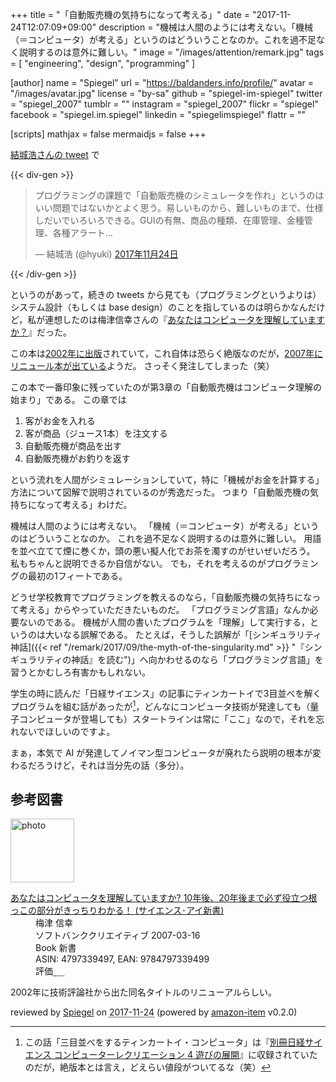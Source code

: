 +++
title = "「自動販売機の気持ちになって考える」"
date =  "2017-11-24T12:07:09+09:00"
description = "機械は人間のようには考えない。「機械（＝コンピュータ）が考える」というのはどういうことなのか。これを過不足なく説明するのは意外に難しい。"
image = "/images/attention/remark.jpg"
tags        = [ "engineering", "design", "programming" ]

[author]
  name      = "Spiegel"
  url       = "https://baldanders.info/profile/"
  avatar    = "/images/avatar.jpg"
  license   = "by-sa"
  github    = "spiegel-im-spiegel"
  twitter   = "spiegel_2007"
  tumblr    = ""
  instagram = "spiegel_2007"
  flickr    = "spiegel"
  facebook  = "spiegel.im.spiegel"
  linkedin  = "spiegelimspiegel"
  flattr    = ""

[scripts]
  mathjax = false
  mermaidjs = false
+++

[結城浩さんの tweet](https://twitter.com/hyuki/status/933850105614032897) で

{{< div-gen >}}
<blockquote class="twitter-tweet" data-lang="ja"><p lang="ja" dir="ltr">プログラミングの課題で「自動販売機のシミュレータを作れ」というのはいい問題ではないかとよく思う。易しいものから、難しいものまで、仕様しだいでいろいろできる。GUIの有無、商品の種類、在庫管理、金種管理、各種アラート…</p>&mdash; 結城浩 (@hyuki) <a href="https://twitter.com/hyuki/status/933850105614032897?ref_src=twsrc%5Etfw">2017年11月24日</a></blockquote>
{{< /div-gen >}}

というのがあって，続きの tweets から見ても（プログラミングというよりは）システム設計（もしくは base design）のことを指しているのは明らかなんだけど，私が連想したのは梅津信幸さんの『[あなたはコンピュータを理解していますか？](https://www.amazon.co.jp/exec/obidos/ASIN/4774116009/baldandersinf-22/)』だった。

この本は[2002年に出版](https://baldanders.info/spiegel/log/nikki-s/200211.html#1706)されていて，これ自体は恐らく絶版なのだが，[2007年にリニュール本が出ている](https://www.amazon.co.jp/exec/obidos/ASIN/4797339497/baldandersinf-22/)ようだ。
さっそく発注してしまった（笑）

この本で一番印象に残っていたのが第3章の「自動販売機はコンピュータ理解の始まり」である。
この章では

1. 客がお金を入れる
1. 客が商品（ジュース1本）を注文する
1. 自動販売機が商品を出す
1. 自動販売機がお釣りを返す

という流れを人間がシミュレーションしていて，特に「機械がお金を計算する」方法について図解で説明されているのが秀逸だった。
つまり「自動販売機の気持ちになって考える」わけだ。

機械は人間のようには考えない。
「機械（＝コンピュータ）が考える」というのはどういうことなのか。
これを過不足なく説明するのは意外に難しい。
用語を並べ立てて煙に巻くか，頭の悪い擬人化でお茶を濁すのがせいぜいだろう。
私もちゃんと説明できるか自信がない。
でも，それを考えるのがプログラミングの最初の1フィートである。

どうせ学校教育でプログラミングを教えるのなら，「自動販売機の気持ちになって考える」からやっていただきたいものだ。
「プログラミング言語」なんか必要ないのである。
機械が人間の書いたプログラムを「理解」して実行する，というのは大いなる誤解である。
たとえば，そうした誤解が「[シンギュラリティ神話]({{< ref "/remark/2017/09/the-myth-of-the-singularity.md" >}} "『シンギュラリティの神話』を読む")」へ向かわせるのなら「プログラミング言語」を習うとかむしろ有害かもしれない。

学生の時に読んだ「日経サイエンス」の記事にティンカートイで3目並べを解くプログラムを組む話があったが[^ttc1]，どんなにコンピュータ技術が発達しても（量子コンピュータが登場しても）スタートラインは常に「ここ」なので，それを忘れないでほしいのですよ。

[^ttc1]: この話「三目並べをするティンカートイ・コンピュータ」は『[別冊日経サイエンス コンピューターレクリエーション 4 遊びの展開](https://www.amazon.co.jp/exec/obidos/ASIN/4532511135/baldandersinf-22/)』に収録されていたのだが，絶版本とは言え，どえらい値段がついてるな（笑）

まぁ，本気で AI が発達してノイマン型コンピュータが廃れたら説明の根本が変わるだろうけど，それは当分先の話（多分）。

## 参考図書

<div class="hreview">
  <div class="photo"><a class="item url" href="https://www.amazon.co.jp/%E3%81%82%E3%81%AA%E3%81%9F%E3%81%AF%E3%82%B3%E3%83%B3%E3%83%94%E3%83%A5%E3%83%BC%E3%82%BF%E3%82%92%E7%90%86%E8%A7%A3%E3%81%97%E3%81%A6%E3%81%84%E3%81%BE%E3%81%99%E3%81%8B-10%E5%B9%B4%E5%BE%8C%E3%80%8120%E5%B9%B4%E5%BE%8C%E3%81%BE%E3%81%A7%E5%BF%85%E3%81%9A%E5%BD%B9%E7%AB%8B%E3%81%A4%E6%A0%B9%E3%81%A3%E3%81%93%E3%81%AE%E9%83%A8%E5%88%86%E3%81%8C%E3%81%8D%E3%81%A3%E3%81%A1%E3%82%8A%E3%82%8F%E3%81%8B%E3%82%8B%EF%BC%81-%E3%82%B5%E3%82%A4%E3%82%A8%E3%83%B3%E3%82%B9%EF%BD%A5%E3%82%A2%E3%82%A4%E6%96%B0%E6%9B%B8-%E6%A2%85%E6%B4%A5-%E4%BF%A1%E5%B9%B8/dp/4797339497?SubscriptionId=AKIAJYVUJ3DMTLAECTHA&tag=baldandersinf-22&linkCode=xm2&camp=2025&creative=165953&creativeASIN=4797339497"><img src="https://images-fe.ssl-images-amazon.com/images/I/51W3fP3Q%2BtL._SL160_.jpg" width="102" alt="photo"></a></div>
  <dl class="fn">
    <dt><a href="https://www.amazon.co.jp/%E3%81%82%E3%81%AA%E3%81%9F%E3%81%AF%E3%82%B3%E3%83%B3%E3%83%94%E3%83%A5%E3%83%BC%E3%82%BF%E3%82%92%E7%90%86%E8%A7%A3%E3%81%97%E3%81%A6%E3%81%84%E3%81%BE%E3%81%99%E3%81%8B-10%E5%B9%B4%E5%BE%8C%E3%80%8120%E5%B9%B4%E5%BE%8C%E3%81%BE%E3%81%A7%E5%BF%85%E3%81%9A%E5%BD%B9%E7%AB%8B%E3%81%A4%E6%A0%B9%E3%81%A3%E3%81%93%E3%81%AE%E9%83%A8%E5%88%86%E3%81%8C%E3%81%8D%E3%81%A3%E3%81%A1%E3%82%8A%E3%82%8F%E3%81%8B%E3%82%8B%EF%BC%81-%E3%82%B5%E3%82%A4%E3%82%A8%E3%83%B3%E3%82%B9%EF%BD%A5%E3%82%A2%E3%82%A4%E6%96%B0%E6%9B%B8-%E6%A2%85%E6%B4%A5-%E4%BF%A1%E5%B9%B8/dp/4797339497?SubscriptionId=AKIAJYVUJ3DMTLAECTHA&tag=baldandersinf-22&linkCode=xm2&camp=2025&creative=165953&creativeASIN=4797339497">あなたはコンピュータを理解していますか? 10年後、20年後まで必ず役立つ根っこの部分がきっちりわかる！ (サイエンス･アイ新書)</a></dt>
	<dd>梅津 信幸</dd>
    <dd>ソフトバンククリエイティブ 2007-03-16</dd>
    <dd>Book 新書</dd>
    <dd>ASIN: 4797339497, EAN: 9784797339499</dd>
    <dd>評価<abbr class="rating fa-sm" title="4">&nbsp;<i class="fas fa-star"></i>&nbsp;<i class="fas fa-star"></i>&nbsp;<i class="fas fa-star"></i>&nbsp;<i class="fas fa-star"></i>&nbsp;<i class="far fa-star"></i></abbr></dd>
  </dl>
  <p class="description">2002年に技術評論社から出た同名タイトルのリニューアルらしい。</p>
  <p class="powered-by" >reviewed by <a href='#maker' class='reviewer'>Spiegel</a> on <abbr class="dtreviewed" title="2017-11-24">2017-11-24</abbr> (powered by <a href="https://github.com/spiegel-im-spiegel/amazon-item" >amazon-item</a> v0.2.0)</p>
</div>
